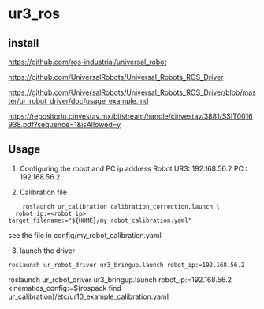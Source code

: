 # ur3_ros


## install


https://github.com/ros-industrial/universal_robot

https://github.com/UniversalRobots/Universal_Robots_ROS_Driver


https://github.com/UniversalRobots/Universal_Robots_ROS_Driver/blob/master/ur_robot_driver/doc/usage_example.md


https://repositorio.cinvestav.mx/bitstream/handle/cinvestav/3881/SSIT0016938.pdf?sequence=1&isAllowed=y


## Usage

1. Configuring the robot and PC ip address
        Robot UR3: 192.168.56.2
        PC       : 192.168.56.2

2. Calibration file

```
    roslaunch ur_calibration calibration_correction.launch \
  robot_ip:=<robot_ip> target_filename:="${HOME}/my_robot_calibration.yaml"
```
  see the file in config/my_robot_calibration.yaml

3. launch the  driver

```
roslaunch ur_robot_driver ur3_bringup.launch robot_ip:=192.168.56.2
```

roslaunch ur_robot_driver ur3_bringup.launch robot_ip:=192.168.56.2 \
  kinematics_config:=$(rospack find ur_calibration)/etc/ur10_example_calibration.yaml
